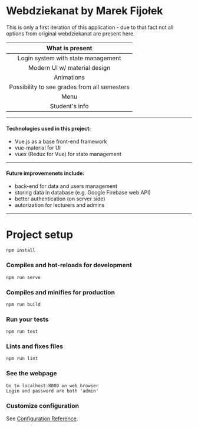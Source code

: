 # Webdziekanat by Marek Fijołek

This is only a first iteration of this application - due to that fact not all options from original webdziekanat are present here.

 | What is present
 | :---------------:
 | Login system with state management
 | Modern UI w/ material design
 | Animations
 | Possibility to see grades from all semesters
 | Menu
 | Student's info
***
#### Technologies used in this project:
* Vue.js as a base front-end framework
* vue-material for UI
* vuex (Redux for Vue) for state management
---
#### Future improvemenets include:
* back-end for data and users management
* storing data in database (e.g. Google Firebase web API)
* better authentication (on server side)
* autorization for lecturers and admins
---

# Project setup
```
npm install
```

### Compiles and hot-reloads for development
```
npm run serve
```

### Compiles and minifies for production
```
npm run build
```

### Run your tests
```
npm run test
```

### Lints and fixes files
```
npm run lint
```

### See the webpage
```
Go to localhost:8080 on web browser
Login and password are both 'admin'
```

### Customize configuration
See [Configuration Reference](https://cli.vuejs.org/config/).
